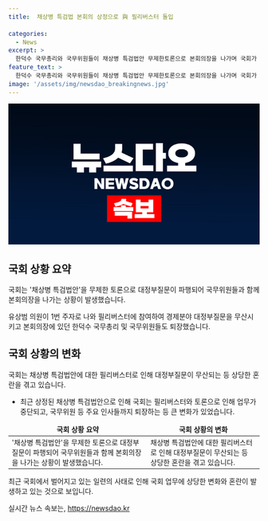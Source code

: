 ```yaml
---
title:  채상병 특검법 본회의 상정으로 與 필리버스터 돌입

categories:
  - News
excerpt: >
  한덕수 국무총리와 국무위원들이 채상병 특검법안 무제한토론으로 본회의장을 나가며 국회가 파행했다. 필리버스터로 대정부질문이 무산되고, 앞서 예정됐던 대정부질문도 논란으로 파행했다. 채상병 특검법은 21대 국회에서 통과됐지만 재의요구권을 행사해 국회로 돌아왔고, 재표결에서 폐기됐다. 이에 민주당은 22대 국회에서 해당 법안을 1호 당론 법안으로 설정하고 법제사법위원회를 통과했다.
feature_text: >
  한덕수 국무총리와 국무위원들이 채상병 특검법안 무제한토론으로 본회의장을 나가며 국회가 파행했다. 필리버스터로 대정부질문이 무산되고, 앞서 예정됐던 대정부질문도 논란으로 파행했다. 채상병 특검법은 21대 국회에서 통과됐지만 재의요구권을 행사해 국회로 돌아왔고, 재표결에서 폐기됐다. 이에 민주당은 22대 국회에서 해당 법안을 1호 당론 법안으로 설정하고 법제사법위원회를 통과했다.
image: '/assets/img/newsdao_breakingnews.jpg'
---
```


<p><img src="/assets/img/newsdao_breakingnews.jpg" alt="koreaapp 속보" /></p>

<h2 data-ke-size="size26">국회 상황 요약</h2>

<p>국회는 '채상병 특검법안'을 무제한 토론으로 대정부질문이 파행되어 국무위원들과 함께 본회의장을 나가는 상황이 발생했습니다.</p>

<p data-ke-size="size16">유상범 의원이 1번 주자로 나와 필리버스터에 참여하여 경제분야 대정부질문을 무산시키고 본회의장에 있던 한덕수 국무총리 및 국무위원들도 퇴장했습니다.</p>

<h2 data-ke-size="size26">국회 상황의 변화</h2>

<p>국회는 채상병 특검법안에 대한 필리버스터로 인해 대정부질문이 무산되는 등 상당한 혼란을 겪고 있습니다. </p>

<ul>
<li>최근 상정된 채상병 특검법안으로 인해 국회는 필리버스터와 토론으로 인해 업무가 중단되고, 국무위원 등 주요 인사들까지 퇴장하는 등 큰 변화가 있었습니다.</li>
</ul>

<table>
<thead>
<tr>
<td style="text-align: center; height: 17px;"><b>국회 상황 요약</b></td>
<td style="text-align: center; height: 17px;"><b>국회 상황의 변화</b></td>
</tr>
</thead>
<tbody>
<tr>
<td style="text-align: left;">'채상병 특검법안'을 무제한 토론으로 대정부질문이 파행되어 국무위원들과 함께 본회의장을 나가는 상황이 발생했습니다.</td>
<td style="text-align: left;">채상병 특검법안에 대한 필리버스터로 인해 대정부질문이 무산되는 등 상당한 혼란을 겪고 있습니다.</td>
</tr>
</tbody>
</table>

<p data-ke-size="size16">최근 국회에서 벌어지고 있는 일련의 사태로 인해 국회 업무에 상당한 변화와 혼란이 발생하고 있는 것으로 보입니다.</p>
실시간 뉴스 속보는, <a href="https://newsdao.kr" rel="dofollow">https://newsdao.kr</a>


